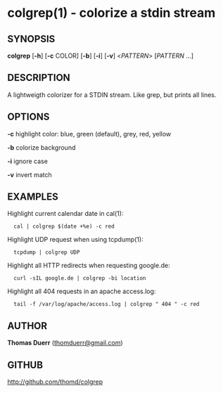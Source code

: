 # colgrep(1) - colorize a stdin stream

## SYNOPSIS

**colgrep** [**-h**] [**-c** COLOR] [**-b**] [**-i**] [**-v**] <*PATTERN*> [*PATTERN* ...]  

## DESCRIPTION

A lightweigth colorizer for a STDIN stream. Like grep, but prints all lines.

## OPTIONS
**-c**
    highlight color: blue, green (default), grey, red, yellow

**-b**
    colorize background

**-i**
    ignore case

**-v**
    invert match

## EXAMPLES
Highlight current calendar date in cal(1):

      cal | colgrep $(date +%e) -c red

Highlight UDP request when using tcpdump(1):

      tcpdump | colgrep UDP

Highlight all HTTP redirects when requesting google.de:

      curl -sIL google.de | colgrep -bi location

Highlight all 404 requests in an apache access.log:

      tail -f /var/log/apache/access.log | colgrep " 404 " -c red

## AUTHOR
**Thomas Duerr** (thomduerr@gmail.com)

## GITHUB
http://github.com/thomd/colgrep
